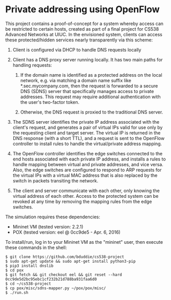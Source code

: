 # Private addressing using OpenFlow

This project contains a proof-of-concept for a system whereby access can be
restricted to certain hosts, created as part of a final project for CS538
Advanced Networks at UIUC. In the envisioned system, clients can access these
protected/hidden services nearly transparently via this scheme:

1. Client is configured via DHCP to handle DNS requests locally

1. Client has a DNS proxy server running locally. It has two main paths for
   handling requests:

   1. If the domain name is identified as a protected address on the local
      network, e.g. via matching a domain name suffix like *.sec.mycompany.com,
      then the request is forwarded to a secure DNS (SDNS) server that
      specifically manages access to private addresses. This request may
      require additional authentication with the user's two-factor token.

   1. Otherwise, the DNS request is proxied to the traditional DNS server.

1. The SDNS server identifies the private IP address associated with the
   client's request, and generates a pair of virtual IPs valid for use only by
   the requesting client and target server. The virtual IP is returned in the
   DNS response (with a short TTL), and a request is sent to the OpenFlow
   controller to install rules to handle the virtual/private address mapping.

1. The OpenFlow controller identifies the edge switches connected to the end
   hosts associated with each private IP address, and installs a rules to
   handle mapping between virtual and private addresses, and vice versa. Also,
   the edge switches are configured to respond to ARP requests for the virtual
   IPs with a virtual MAC address that is also replaced by the switch in
   packets transiting the network.

1. The client and server communicate with each other, only knowing the virtual
   address of each other. Access to the protected system can be revoked at any
   time by removing the mapping rules from the edge switches.

The simulation requires these dependencies:

* Mininet VM (tested version: 2.2.1)
* POX (tested version: eel @ 0cc9de5 - Apr. 6, 2016)

To install/run, log in to your Mininet VM as the "mininet" user, then execute
these commands in the shell:

```
$ git clone https://github.com/bduddie/cs538-project
$ sudo apt-get update && sudo apt-get install python3-pip
$ pip3 install dnslib
$ cd pox
$ git fetch && git checkout eel && git reset --hard 0cc9de5d2bc95ebc1cf232b21d788ba931faa6d0
$ cd ~/cs538-project
$ cp pox/misc/sdns-mapper.py ~/pox/pox/misc/
$ ./run.sh
```
